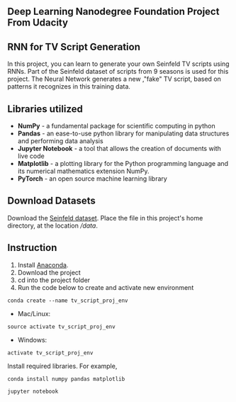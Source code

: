 ## Deep Learning Nanodegree Foundation Project From Udacity

## RNN for TV Script Generation

In this project, you can learn to generate your own Seinfeld TV scripts using RNNs. Part of the Seinfeld dataset of scripts from 9 seasons is used for this project. The Neural Network generates a new ,"fake" TV script, based on patterns it recognizes in this training data.

## Libraries utilized

- **NumPy** - a fundamental package for scientific computing in python
- **Pandas** - an ease-to-use python library for manipulating data structures and performing data analysis
- **Jupyter Notebook** - a tool that allows the creation of documents with live code
- **Matplotlib** - a plotting library for the Python programming language and its numerical mathematics extension NumPy.
- **PyTorch** - an open source machine learning library

## Download Datasets
Download the [Seinfeld dataset](https://www.kaggle.com/thec03u5/seinfeld-chronicles#scripts.csv). Place the file in this project's home directory, at the location */data*.

## Instruction

1. Install [Anaconda](https://www.anaconda.com/distribution/).
2. Download the project
3. cd into the project folder
4. Run the code below to create and activate new environment

```
conda create --name tv_script_proj_env
```
 - Mac/Linux: 
```
source activate tv_script_proj_env 
```
 - Windows:
```
activate tv_script_proj_env
```
Install required libraries. For example, 
```
conda install numpy pandas matplotlib
```
```
jupyter notebook
```
